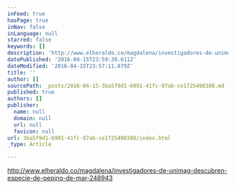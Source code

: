 ```yaml
---
inFeed: true
hasPage: true
inNav: false
inLanguage: null
starred: false
keywords: []
description: 'http://www.elheraldo.co/magdalena/investigadores-de-unimag-descubren-especie-de-pepino-de-mar-248943'
datePublished: '2016-04-15T23:59:30.611Z'
dateModified: '2016-04-15T23:57:11.879Z'
title: ''
author: []
sourcePath: _posts/2016-04-15-3ba5f9d1-6991-41fc-97ab-ce1725400388.md
published: true
authors: []
publisher:
  name: null
  domain: null
  url: null
  favicon: null
url: 3ba5f9d1-6991-41fc-97ab-ce1725400388/index.html
_type: Article

---
```

http://www.elheraldo.co/magdalena/investigadores-de-unimag-descubren-especie-de-pepino-de-mar-248943